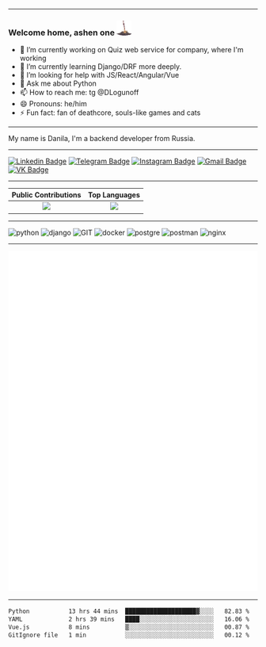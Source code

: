 -------
### Welcome home, ashen one <img src="https://raw.githubusercontent.com/DLogunoff/DLogunoff/master/bonfire.gif" width="30px" height="30px"> 


- 🔭 I’m currently working on Quiz web service for company, where I'm working
- 🌱 I’m currently learning Django/DRF more deeply.
- 🤔 I’m looking for help with JS/React/Angular/Vue
- 💬 Ask me about Python
- 📫 How to reach me: tg @DLogunoff
- 😄 Pronouns: he/him
- ⚡ Fun fact: fan of deathcore, souls-like games and cats
-------
<p>
      My name is Danila, I'm a backend developer from Russia. 
 </p>
 
-------

[![Linkedin Badge](https://img.shields.io/badge/-danilalogunov-blue?style=flat-square&logo=Linkedin&logoColor=white&link=https://www.linkedin.com/in/logunovdanila/)](https://www.linkedin.com/in/logunovdanila/)
[![Telegram Badge](https://img.shields.io/badge/-DLogunoff-blue?style=flat-square&logo=Telegram&logoColor=white&link=https://t.me/DLogunoff)](https://t.me/DLogunoff)
[![Instagram Badge](https://img.shields.io/badge/-dlogunoff-purple?style=flat-square&logo=instagram&logoColor=white&link=https://www.instagram.com/dlogunoff/)](https://www.instagram.com/dlogunoff/)
[![Gmail Badge](https://img.shields.io/badge/-danilalogunov13@gmail.com-c14438?style=flat-square&logo=Gmail&logoColor=white&link=mailto:danilalogunov13@gmail.com)](mailto:danilalogunov13@gmail.com)
[![VK Badge](https://img.shields.io/badge/-Данила&#32;Логунов-blue?style=flat-square&logo=VK&logoColor=white&link=https://vk.com/kedoow)](https://vk.com/kedoow)

-------

Public Contributions             |  Top Languages
:-------------------------:|:-------------------------:
![](https://github-readme-stats.vercel.app/api?username=DLogunoff&show_icons=true&count_private=true&bg_color=30,e96443,904e95&title_color=fff&text_color=fff)  |  ![](https://github-readme-stats.vercel.app/api/top-langs/?username=DLogunoff&layout=compact&bg_color=30,e96443,904e95&title_color=fff&text_color=fff&hide=html,css)

-------

<p>
      <img src="https://www.vectorlogo.zone/logos/python/python-icon.svg" alt="python" width="55" height="55"/>
      <img src="https://www.vectorlogo.zone/logos/djangoproject/djangoproject-icon.svg" alt="django" width="55" height="55"/>
      <img src="https://www.vectorlogo.zone/logos/git-scm/git-scm-icon.svg" alt="GIT" width="55" height="55"/> 
      <img src="https://www.vectorlogo.zone/logos/docker/docker-official.svg" alt="docker" width="60" height="50"/>
      <img src="https://www.vectorlogo.zone/logos/postgresql/postgresql-icon.svg" alt="postgre" width="45" height="55"/>
      <img src="https://www.vectorlogo.zone/logos/getpostman/getpostman-icon.svg" alt="postman" width="45" height="55"/>
      <img src="https://www.vectorlogo.zone/logos/nginx/nginx-icon.svg" alt="nginx" width="45" height="55"/>
</p>

-------

![Metrics](/github-metrics.svg)

-------
<!--START_SECTION:waka-->
```text
Python           13 hrs 44 mins  ████████████████████▓░░░░   82.83 % 
YAML             2 hrs 39 mins   ████░░░░░░░░░░░░░░░░░░░░░   16.06 % 
Vue.js           8 mins          ▒░░░░░░░░░░░░░░░░░░░░░░░░   00.87 % 
GitIgnore file   1 min           ░░░░░░░░░░░░░░░░░░░░░░░░░   00.12 % 
```
<!--END_SECTION:waka-->






